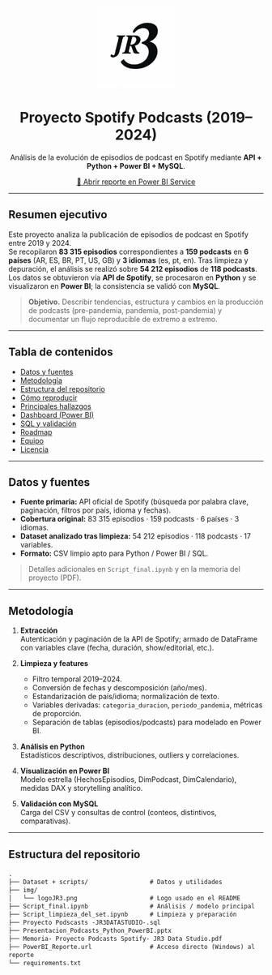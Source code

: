 <p align="center">
  <img src="img/logoJR3.png" alt="Logo del proyecto" width="160">
</p>

<h1 align="center">Proyecto Spotify Podcasts (2019–2024)</h1>
<p align="center">
  Análisis de la evolución de episodios de podcast en Spotify mediante <strong>API + Python + Power BI + MySQL</strong>.
</p>

<p align="center">
  <a href="https://app.powerbi.com/view?r=eyJrIjoiMGJkMzBiMmEtNzdiYS00ZDI0LTgyYjEtZDIxMThlYzQyYTVkIiwidCI6IjRkMWM0Yzk5LTdiMGUtNDk4Ny1hMTY4LTc4NTJkNjViMzYzMCJ9">🔗 Abrir reporte en Power BI Service</a>
</p>

---

## Resumen ejecutivo

Este proyecto analiza la publicación de episodios de podcast en Spotify entre 2019 y 2024.  
Se recopilaron **83 315 episodios** correspondientes a **159 podcasts** en **6 países** (AR, ES, BR, PT, US, GB) y **3 idiomas** (es, pt, en). Tras limpieza y depuración, el análisis se realizó sobre **54 212 episodios** de **118 podcasts**.  
Los datos se obtuvieron vía **API de Spotify**, se procesaron en **Python** y se visualizaron en **Power BI**; la consistencia se validó con **MySQL**.

> **Objetivo.** Describir tendencias, estructura y cambios en la producción de podcasts (pre-pandemia, pandemia, post-pandemia) y documentar un flujo reproducible de extremo a extremo.

---

## Tabla de contenidos
- [Datos y fuentes](#datos-y-fuentes)
- [Metodología](#metodología)
- [Estructura del repositorio](#estructura-del-repositorio)
- [Cómo reproducir](#cómo-reproducir)
- [Principales hallazgos](#principales-hallazgos)
- [Dashboard (Power BI)](#dashboard-power-bi)
- [SQL y validación](#sql-y-validación)
- [Roadmap](#roadmap)
- [Equipo](#equipo)
- [Licencia](#licencia)

---

## Datos y fuentes

- **Fuente primaria:** API oficial de Spotify (búsqueda por palabra clave, paginación, filtros por país, idioma y fechas).
- **Cobertura original:** 83 315 episodios · 159 podcasts · 6 países · 3 idiomas.  
- **Dataset analizado tras limpieza:** 54 212 episodios · 118 podcasts · 17 variables.
- **Formato:** CSV limpio apto para Python / Power BI / SQL.

> Detalles adicionales en `Script_final.ipynb` y en la memoria del proyecto (PDF).

---

## Metodología

1. **Extracción**  
   Autenticación y paginación de la API de Spotify; armado de DataFrame con variables clave (fecha, duración, show/editorial, etc.).

2. **Limpieza y features**  
   - Filtro temporal 2019–2024.  
   - Conversión de fechas y descomposición (año/mes).  
   - Estandarización de país/idioma; normalización de texto.  
   - Variables derivadas: `categoria_duracion`, `periodo_pandemia`, métricas de proporción.  
   - Separación de tablas (episodios/podcasts) para modelado en Power BI.

3. **Análisis en Python**  
   Estadísticos descriptivos, distribuciones, outliers y correlaciones.

4. **Visualización en Power BI**  
   Modelo estrella (HechosEpisodios, DimPodcast, DimCalendario), medidas DAX y storytelling analítico.

5. **Validación con MySQL**  
   Carga del CSV y consultas de control (conteos, distintivos, comparativas).

---

## Estructura del repositorio

```text
.
├── Dataset + scripts/                 # Datos y utilidades
├── img/
│   └── logoJR3.png                    # Logo usado en el README
├── Script_final.ipynb                 # Análisis / modelo principal
├── Script_limpieza_del_set.ipynb      # Limpieza y preparación
├── Proyecto Podscasts -JR3DATASTUDIO-.sql
├── Presentacion_Podcasts_Python_PowerBI.pptx
├── Memoria- Proyecto Podcasts Spotify- JR3 Data Studio.pdf
├── PowerBI_Reporte.url                # Acceso directo (Windows) al reporte
└── requirements.txt
